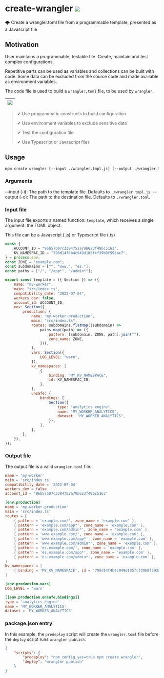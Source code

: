 # create-wrangler [![](https://img.shields.io/npm/v/create-wrangler)](https://www.npmjs.com/package/create-wrangler)

🌩️ Create a wrangler.toml file from a programmable template, presented as a Javascript file

## Motivation

User maintains a programmable, testable file. Create, maintain and test complex configurations.

Repetitive parts can be used as variables and collections can be built with code. Some data can be excluded from the source code and made available as environment variables.

The code file is used to build a `wrangler.toml` file, to be used by `wrangler`.

| ![](https://github.com/user-attachments/assets/943e19d7-a67b-42c5-9ab7-44db576dabff)
| -

> ✔︎ Use programmatic constructs to build configuration
>
> ✔︎ Use environment variables to exclude sensitive data
>
> ✔︎ Test the configuration file
>
> ✔︎ Use Typescript or Javascript files

## Usage

```sh
npm create wrangler [--input ./wrangler.tmpl.js] [--output ./wrangler.toml]
```

### Arguments

--input (-i): The path to the template file. Defaults to `./wrangler.tmpl.js`.
--output (-o): The path to the destination file. Defaults to `./wrangler.toml`.

### Input file

The input file exports a named function: `template`, which receives a single argument: the TOML object.

This file can be a Javascript (.js) or Typescript file (.ts)

```js
const {
	ACCOUNT_ID = "96b57b07c3394752a79b623f49bc5163",
	KV_NAMESPAC_ID = "798d14f4b4c949d185fcf39b0f593ac7",
} = process.env;
const ZONE = "example.com";
const subdomains = ["", "www.", "es."];
const paths = ["/", "/app*", "/admin*"];

export const template = ({ Section }) => ({
	name: "my-worker",
	main: "src/index.ts",
	compatibility_date: "2022-07-04",
	workers_dev: false,
	account_id: ACCOUNT_ID,
	env: Section({
		production: {
			name: "my-worker-production",
			main: "src/index.ts",
			routes: subdomains.flatMap((subdomain) =>
				paths.map((path) => ({
					pattern: [subdomain, ZONE, path].join(""),
					zone_name: ZONE,
				})),
			),
			vars: Section({
				LOG_LEVEL: "warn",
			}),
			kv_namespaces: [
				{
					binding: "MY_KV_NAMESPACE",
					id: KV_NAMESPAC_ID,
				},
			],
			unsafe: {
				bindings: [
					Section({
						type: "analytics_engine",
						name: "MY_WORKER_ANALYTICS",
						dataset: "MY_WORKER_ANALYTICS",
					}),
				],
			},
		},
	}),
});
```

### Output file

The output file is a valid `wrangler.toml` file.

```toml
name = 'my-worker'
main = 'src/index.ts'
compatibility_date = '2022-07-04'
workers_dev = false
account_id = '96b57b07c3394752a79b623f49bc5163'

[env.production]
name = 'my-worker-production'
main = 'src/index.ts'
routes = [
	{ pattern = 'example.com/', zone_name = 'example.com' },
	{ pattern = 'example.com/app*', zone_name = 'example.com' },
	{ pattern = 'example.com/admin*', zone_name = 'example.com' },
	{ pattern = 'www.example.com/', zone_name = 'example.com' },
	{ pattern = 'www.example.com/app*', zone_name = 'example.com' },
	{ pattern = 'www.example.com/admin*', zone_name = 'example.com' },
	{ pattern = 'es.example.com/', zone_name = 'example.com' },
	{ pattern = 'es.example.com/app*', zone_name = 'example.com' },
	{ pattern = 'es.example.com/admin*', zone_name = 'example.com' },
]
kv_namespaces = [
	{ binding = 'MY_KV_NAMESPACE', id = '798d14f4b4c949d185fcf39b0f593ac7' },
]

[env.production.vars]
LOG_LEVEL = 'warn'

[[env.production.unsafe.bindings]]
type = 'analytics_engine'
name = 'MY_WORKER_ANALYTICS'
dataset = 'MY_WORKER_ANALYTICS'

```

### package.json entry

In this example, the `predeploy` script will create the `wrangler.toml` file before the `deploy` script runs `wrangler publish`.

```json
{
	"scripts": {
		"predeploy": "npm_config_yes=true npm create wrangler",
		"deploy": "wrangler publish"
	}
}
```
